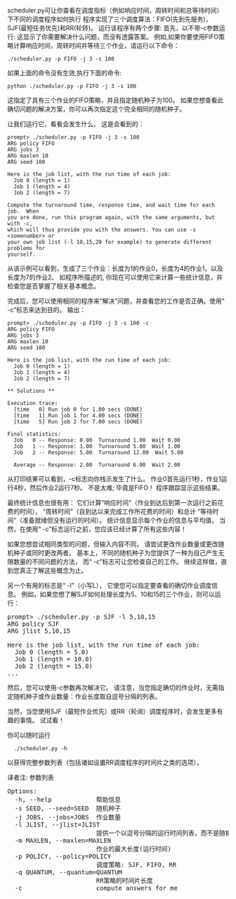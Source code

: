scheduler.py可让你查看在调度指标（例如响应时间，周转时间和总等待时间）下不同的调度程序如何执行
程序实现了三个调度算法：FIFO(先到先服务)，SJF(最短任务优先)和RR(轮转)。
运行该程序有两个步骤:
首先，以不带-c参数运行: 这显示了你需要解决什么问题，而没有透露答案。
例如,如果你要使用FIFO策略计算响应时间，周转时间并等待三个作业，请运行以下命令：

```shell script
./scheduler.py -p FIFO -j 3 -s 100
```

如果上面的命令没有生效,执行下面的命令:
```shell script
python ./scheduler.py -p FIFO -j 3 -s 100
```

这指定了具有三个作业的FIFO策略，并且指定随机种子为100。
如果您想查看此确切问题的解决方案，你可以再次指定这个完全相同的随机种子。

让我们运行它，看看会发生什么。 这是会看到的：
```shell script
prompt> ./scheduler.py -p FIFO -j 3 -s 100
ARG policy FIFO
ARG jobs 3
ARG maxlen 10
ARG seed 100

Here is the job list, with the run time of each job: 
  Job 0 (length = 1)
  Job 1 (length = 4)
  Job 2 (length = 7)

Compute the turnaround time, response time, and wait time for each job.  When
you are done, run this program again, with the same arguments, but with -c,
which will thus provide you with the answers. You can use -s <somenumber> or
your own job list (-l 10,15,20 for example) to generate different problems for
yourself.
```

从该示例可以看到，生成了三个作业：长度为1的作业0，长度为4的作业1，以及长度为7的作业2。
如程序所描述的, 你现在可以使用它来计算一些统计信息，并检查您是否掌握了相关基本概念。

完成后，您可以使用相同的程序来“解决”问题，并查看您的工作是否正确。使用“ -c”标志来达到目的。
输出：

```shell script
prompt> ./scheduler.py -p FIFO -j 3 -s 100 -c
ARG policy FIFO
ARG jobs 3
ARG maxlen 10
ARG seed 100

Here is the job list, with the run time of each job: 
  Job 0 (length = 1)
  Job 1 (length = 4)
  Job 2 (length = 7)

** Solutions **

Execution trace:
  [time   0] Run job 0 for 1.00 secs (DONE)
  [time   1] Run job 1 for 4.00 secs (DONE)
  [time   5] Run job 2 for 7.00 secs (DONE)

Final statistics:
  Job   0 -- Response: 0.00  Turnaround 1.00  Wait 0.00
  Job   1 -- Response: 1.00  Turnaround 5.00  Wait 1.00
  Job   2 -- Response: 5.00  Turnaround 12.00  Wait 5.00

  Average -- Response: 2.00  Turnaround 6.00  Wait 2.00

```

从打印结果可以看到，-c标志向你栈示发生了什么。 
作业0首先运行1秒，作业1运行4秒，然后作业2运行7秒。
不是太难; 毕竟是FIFO！ 程序跟踪显示这些结果。

最终统计信息也很有用：
它们计算“响应时间”（作业到达后到第一次运行之前花费的时间），
“周转时间”（自到达以来完成工作所花费的时间）和总计 “等待时间”（准备就绪但没有运行的时间）。
统计信息显示每个作业的信息与平均值，
当然，在使用“ -c”标志运行之前，您应该已经计算了所有这些内容！

如果您想尝试相同类型的问题，但输入内容不同，
请尝试更改作业数量或更改随机种子或同时更改两者。 
基本上，不同的随机种子为您提供了一种为自己产生无限数量的不同问题的方法，
而“ -c”标志可让您检查自己的工作。 继续这样做，直到您真正了解这些概念为止。

另一个有用的标志是“ -l”（小写L），
它使您可以指定要查看的确切作业调度信息。 
例如，如果您想了解SJF如何处理长度为5、10和15的三个作业，则可以运行：

<pre>
prompt> ./scheduler.py -p SJF -l 5,10,15
ARG policy SJF
ARG jlist 5,10,15

Here is the job list, with the run time of each job: 
  Job 0 (length = 5.0)
  Job 1 (length = 10.0)
  Job 2 (length = 15.0)
...
</pre>

然后，您可以使用-c参数再次解决它。
请注意，当您指定确切的作业时，无需指定随机种子或作业数量：作业长度取自逗号分隔的列表。

当然，当您使用SJF（最短作业优先）或RR（轮询）调度程序时，会发生更多有趣的事情。 试试看！


你可以随时运行

```shell script
  ./scheduler.py -h 
```

以获得完整参数列表（包括诸如设置RR调度程序的时间片之类的选项）。

译者注:
参数列表
<pre>
Options:
  -h, --help            帮助信息
  -s SEED, --seed=SEED  随机种子
  -j JOBS, --jobs=JOBS  作业数量
  -l JLIST, --jlist=JLIST
                        提供一个以逗号分隔的运行时间列表，而不是随机长度作业
  -m MAXLEN, --maxlen=MAXLEN
                        作业的最大长度(运行时间)
  -p POLICY, --policy=POLICY
                        调度策略: SJF, FIFO, RR
  -q QUANTUM, --quantum=QUANTUM
                        RR策略的时间片长度
  -c                    compute answers for me
</pre>